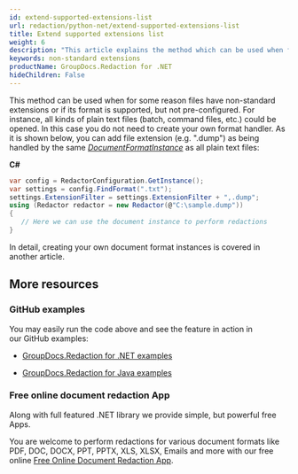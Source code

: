 ```yaml
---
id: extend-supported-extensions-list
url: redaction/python-net/extend-supported-extensions-list
title: Extend supported extensions list
weight: 6
description: "This article explains the method which can be used when for some reason files have non-standard extensions or if its format is supported, but not pre-configured."
keywords: non-standard extensions
productName: GroupDocs.Redaction for .NET
hideChildren: False
---
```

This method can be used when for some reason files have non-standard extensions or if its format is supported, but not pre-configured. For instance, all kinds of plain text files (batch, command files, etc.) could be opened. In this case you do not need to create your own format handler. As it is shown below, you can add file extension (e.g. ".dump") as being handled by the same *[DocumentFormatInstance](https://reference.groupdocs.com/python-net/redaction/groupdocs.redaction.integration/documentformatinstance)* as all plain text files:

**C#**

```csharp
var config = RedactorConfiguration.GetInstance();
var settings = config.FindFormat(".txt");
settings.ExtensionFilter = settings.ExtensionFilter + ",.dump";
using (Redactor redactor = new Redactor(@"C:\sample.dump"))
{
   // Here we can use the document instance to perform redactions
}
```

In detail, creating your own document format instances is covered in another article.

## More resources

### GitHub examples

You may easily run the code above and see the feature in action in our GitHub examples:

*   [GroupDocs.Redaction for .NET examples](https://github.com/groupdocs-redaction/GroupDocs.Redaction-for-.NET)
    
*   [GroupDocs.Redaction for Java examples](https://github.com/groupdocs-redaction/GroupDocs.Redaction-for-Java)
    

### Free online document redaction App

Along with full featured .NET library we provide simple, but powerful free Apps.

You are welcome to perform redactions for various document formats like PDF, DOC, DOCX, PPT, PPTX, XLS, XLSX, Emails and more with our free online [Free Online Document Redaction App](https://products.groupdocs.app/redaction).
